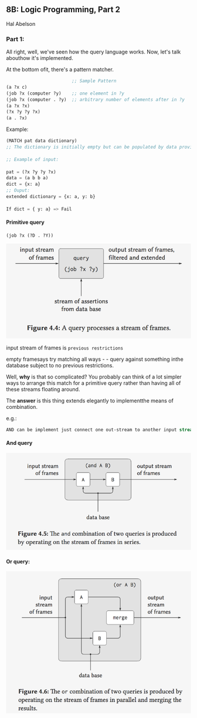 ## 8B: Logic Programming, Part 2

Hal Abelson

### Part 1:

All right, well, we've seen how the query language works. Now, let's talk abouthow it's implemented.

At the bottom ofit, there's a pattern matcher.

```lisp
                         ;; Sample Pattern
(a ?x c)
(job ?x (computer ?y)    ;; one element in ?y
(job ?x (computer . ?y)  ;; arbitrary number of elements after in ?y
(a ?x ?x)
(?x ?y ?y ?x)
(a . ?x)
```

Example:

```lisp
(MATCH pat data dictionary)
;; The dictionary is initially empty but can be populated by data provided by the user.

;; Example of input:

pat = (?x ?y ?y ?x)
data = (a b b a)
dict = {x: a}
;; Ouput:
extended dictionary = {x: a, y: b}

If dict = { y: a} => Fail
```



#### Primitive query

```lisp
(job ?x (?D . ?Y))

```

![8B_1_query](./png/8B_1_query.png)

input stream of frames is `previous restrictions`

empty framesays try matching all ways - - query against something inthe database subject to no previous restrictions.

Well, **why** is that so complicated? You probably can think of a lot simpler ways to arrange this match for a primitive query rather than having all of these streams floating around.

The **answer** is this thing extends elegantly to implementthe means of combination.

e.g.:

```lisp
AND can be implement just connect one out-stream to another input stream.
```

#### And query

![8B_1_And](./png/8B_1_And.png)

#### Or query:

![8B_1_Or](./png/8B_1_Or.png)

